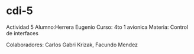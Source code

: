 # cdi-5
Actividad 5
Alumno:Herrera Eugenio Curso: 4to 1 avionica Materia: Control de interfaces

Colaboradores: Carlos Gabri Krizak, Facundo Mendez
